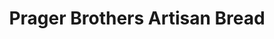 ---
title: "Prager Brothers Artisan Bread"
url: /encinitas/prager-brothers-artisan-bread/
shop: Bäckerei
---